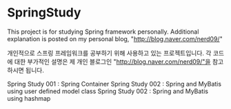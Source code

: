 # SpringStudy

This project is for studying Spring framework personally.
Additional explanation is posted on my personal blog, "http://blog.naver.com/nerd09/"

개인적으로 스프링 프레임워크를 공부하기 위해 사용하고 있는 프로젝트입니다.
각 코드에 대한 부가적인 설명은 제 개인 블로그인 "http://blog.naver.com/nerd09/"을 참고하시면 됩니다.

Spring Study 001 : Spring Container
Spring Study 002 : Spring and MyBatis using user defined model class
Spring Study 002 : Spring and MyBatis using hashmap
